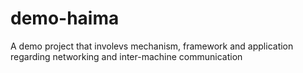 # demo-haima
A demo project that involevs mechanism, framework and application regarding networking and inter-machine communication